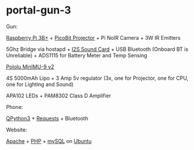 # portal-gun-3
Gun:

[Raspberry Pi 3B+](https://www.raspberrypi.org/) + [PicoBit Projector](http://www.projectorcentral.com/Celluon-PicoBit.htm) + Pi NoIR Camera + 3W IR Emitters

5Ghz Bridge via hostapd + [I2S Sound Card](https://fe-pi.com/) + USB Bluetooth (Onboard BT is Unreliable) + ADS1115 for Battery Meter and Temp Sensing

[Pololu MinIMU-9 v2](https://www.pololu.com/product/1268) 

4S 5000mAh Lipo + 3 Amp 5v regulator (3x, one for Projector, one for CPU, one for Lighting and Sound)

APA102 LEDs + PAM8302 Class D Amplifier
 
Phone:

[QPython3](http://qpython.com/) + [Requests](http://docs.python-requests.org/en/latest/) + Bluetooth

Website:

[Apache](http://httpd.apache.org/) + [PHP](http://php.net/) + [mySQL](https://www.mysql.com/) on [Ubuntu](http://www.ubuntu.com/)

